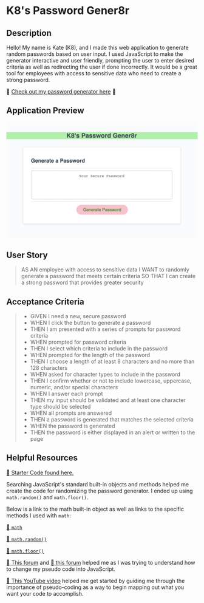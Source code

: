 # K8's Password Gener8r

## Description

Hello! My name is Kate (K8), and I made this web application to generate random passwords based on user input. I used JavaScript to make the generator interactive and user friendly, prompting the user to enter desired criteria as well as redirecting the user if done incorrectly. It would be a great tool for employees with access to sensitive data who need to create a strong password. 

💝 [Check out my password generator here](https://k8sterchi.github.io/gener8r/) 💝

## Application Preview

![Screenshot of a password generator web application](./Assets/Images/k8_gener8r.jpeg)

## User Story

> AS AN employee with access to sensitive data
I WANT to randomly generate a password that meets certain criteria
SO THAT I can create a strong password that provides greater security

## Acceptance Criteria
> * GIVEN I need a new, secure password
> * WHEN I click the button to generate a password
> * THEN I am presented with a series of prompts for password criteria
> * WHEN prompted for password criteria
> * THEN I select which criteria to include in the password
> * WHEN prompted for the length of the password
> * THEN I choose a length of at least 8 characters and no more than 128 characters
> * WHEN asked for character types to include in the password
> * THEN I confirm whether or not to include lowercase, uppercase, numeric, and/or special characters
> * WHEN I answer each prompt
> * THEN my input should be validated and at least one character type should be selected
> * WHEN all prompts are answered
> * THEN a password is generated that matches the selected criteria
> * WHEN the password is generated
> * THEN the password is either displayed in an alert or written to the page

## Helpful Resources

[🚀 Starter Code found here.](https://github.com/coding-boot-camp/friendly-parakeet) 

Searching JavaScript's standard built-in objects and methods helped me create the code for randomizing the password generator. I ended up using `math.random()` and  `math.floor()`. 

Below is a link to the math built-in object as well as links to the specific methods I used with `math`:


[🚀 `math`](https://developer.mozilla.org/en-US/docs/Web/JavaScript/Reference/Global_Objects/Math) 

[🚀 `math.random()`](https://developer.mozilla.org/en-US/docs/Web/JavaScript/Reference/Global_Objects/Math/random)

[🚀 `math.floor()`](https://developer.mozilla.org/en-US/docs/Web/JavaScript/Reference/Global_Objects/Math/floor)


[🚀 This forum](https://stackoverflow.com/questions/2450954/how-to-randomize-shuffle-a-javascript-array) and [🚀 this forum](https://stackoverflow.com/questions/4550505/getting-a-random-value-from-a-javascript-array) helped me as I was trying to understand how to change my pseudo code into JavaScript. 

[🚀 This YouTube video](https://www.youtube.com/watch?v=x4HUaiazDes) helped me get started by guiding me through the importance of pseudo-coding as a way to begin mapping out what you want your code to accomplish. 
